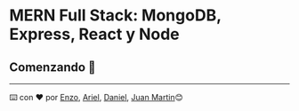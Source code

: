 # MERN Full Stack: MongoDB, Express, React y Node


## Comenzando 🚀


---

⌨️ con ❤️ por [Enzo](https://github.com/Arguel), [Ariel](https://github.com/Ariel2911), [Daniel](https://github.com/DmStudioMp), [Juan Martin](https://github.com/jmr85)😊